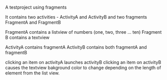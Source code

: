A testproject using fragments

It contains two activities - ActivityA and ActivityB
and two fragments FragmentA and FragmentB

FragmentA contains a listview of numbers (one, two, three ... ten)
Fragment B contains a textview

ActivityA contains fragmentA
ActivityB contains both fragmentA and fragmentB

clicking an item on activityA launches activityB 
clicking an item on activityB causes the textview bakground color to change depending on the length of 
element from the list view.
